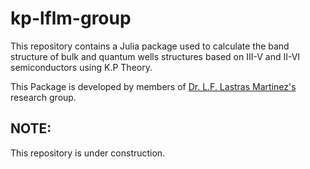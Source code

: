 # kp-lflm-group

This repository contains a Julia package used to calculate the band structure of bulk and quantum wells structures based on  III-V and II-VI semiconductors using K.P Theory.

This Package is developed by members of [Dr. L.F. Lastras Martinez's](http://www.iico.uaslp.mx/Paginas/Luis-Felipe.aspx) research group. 

## NOTE:  
This repository is under construction.
